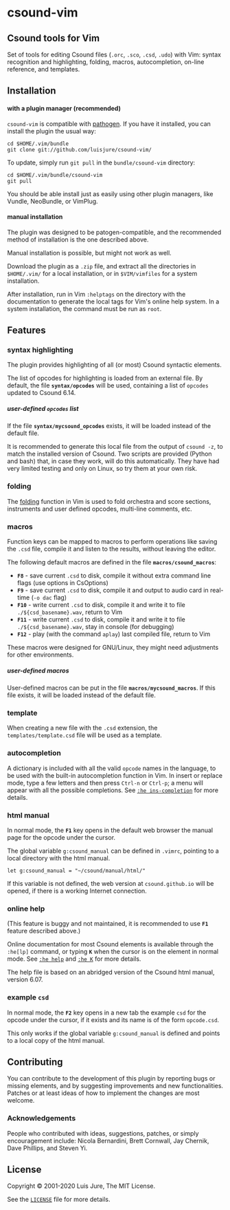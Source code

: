 # csound-vim

## Csound tools for Vim

Set of tools for editing Csound files (`.orc`, `.sco`, `.csd`, `.udo`) with Vim: syntax recognition and highlighting, folding, macros, autocompletion, on-line reference, and templates.


## Installation

#### with a plugin manager (recommended)

`csound-vim` is compatible with [pathogen](https://github.com/tpope/vim-pathogen). If you have it installed, you can install the plugin the usual way:

    cd $HOME/.vim/bundle
    git clone git://github.com/luisjure/csound-vim/

To update, simply run `git pull` in the `bundle/csound-vim` directory:

    cd $HOME/.vim/bundle/csound-vim
    git pull

You should be able install just as easily using other plugin managers, like Vundle, NeoBundle, or VimPlug.

#### manual installation

The plugin was designed to be patogen-compatible, and the recommended method of installation is the one described above.

Manual installation is possible, but might not work as well.

Download the plugin as a `.zip` file, and extract all the directories in `$HOME/.vim/` for a local installation, or in `$VIM/vimfiles` for a system installation.

After installation, run in Vim `:helptags` on the directory with the documentation to generate the local tags for Vim's online help system. In a system installation, the command must be run as `root`.

## Features

### syntax highlighting

The plugin provides highlighting of all (or most) Csound syntactic elements. 

The list of opcodes for highlighting is loaded from an external file. By default, the file **`syntax/opcodes`** will be used, containing a list of `opcodes` updated to Csound 6.14.

##### user-defined `opcodes` list

If the file **`syntax/mycsound_opcodes`** exists, it will be loaded instead of the default file.

It is recommended to generate this local file from the output of `csound -z`, to match the installed version of Csound. Two scripts are provided (Python and bash) that, in case they work, will do this automatically. They have had very limited testing and only on Linux, so try them at your own risk.


### folding

The [folding](http://vimdoc.sourceforge.net/htmldoc/usr_28.html) function in Vim is used to fold orchestra and score sections, instruments and user defined opcodes, multi-line comments, etc.

### macros

Function keys can be mapped to macros to perform operations like saving the `.csd` file, compile it and listen to the results, without leaving the editor.

The following default macros are defined in the file **`macros/csound_macros`**:

- **`F8`** - save current `.csd` to disk, compile it without extra command line flags (use options in CsOptions)
- **`F9`** - save current `.csd` to disk, compile it and output to audio card in real-time (`-o dac` flag)
- **`F10`** - write current `.csd` to disk, compile it and write it to file `./${csd_basename}.wav`, return to Vim
- **`F11`** - write current `.csd` to disk, compile it and write it to file `./${csd_basename}.wav`, stay in console (for debugging)
- **`F12`** - play (with the command `aplay`) last compiled file, return to Vim 

These macros were designed for GNU/Linux, they might need adjustments for other environments.

##### user-defined macros
User-defined macros can be put in the file **`macros/mycsound_macros`**. If this file exists, it will be loaded instead of the default file.

### template

When creating a new file with the `.csd` extension, the `templates/template.csd` file will be used as a template.

### autocompletion

A dictionary is included with all the valid `opcode` names in the language, to be used with the built-in autocompletion function in Vim.
In insert or replace mode, type a few letters and then press `Ctrl-n` or `Ctrl-p`; a menu will appear with all the possible completions.
See [`:he ins-completion`](http://vimdoc.sourceforge.net/htmldoc/insert.html#ins-completion) for more details.

### html manual

In normal mode, the **`F1`** key opens in the default web browser the manual page for the opcode under the cursor.

The global variable `g:csound_manual` can be defined in `.vimrc`, pointing to a local directory with the html manual.

    let g:csound_manual = "~/csound/manual/html/"

If this variable is not defined, the web version at `csound.github.io` will be opened, if there is a working Internet connection.

### online help

(This feature is buggy and not maintained, it is recommended to use **`F1`** feature described above.)

Online documentation for most Csound elements is available through the `:he[lp]` command, or typing **`K`** when the cursor is on the element in normal mode. See [`:he help`](http://vimdoc.sourceforge.net/htmldoc/helphelp.html) and [`:he K`](http://vimdoc.sourceforge.net/htmldoc/various.html#K) for more details. 

The help file is based on an abridged version of the Csound html manual, version 6.07.

### example `csd`

In normal mode, the **`F2`** key opens in a new tab the example `csd` for the opcode under the cursor, if it exists and its name is of the form `opcode.csd`.

This only works if the global variable `g:csound_manual` is defined and points to a local copy of the html manual.

## Contributing

You can contribute to the development of this plugin by reporting bugs or missing elements, and by suggesting improvements and new functionalities. 
Patches or at least ideas of how to implement the changes are most welcome.

### Acknowledgements

People who contributed with ideas, suggestions, patches, or simply encouragement include: Nicola Bernardini, Brett Cornwall, Jay Chernik, Dave Phillips, and Steven Yi.

## License

Copyright © 2001-2020 Luis Jure, The MIT License.

See the [`LICENSE`](./LICENSE) file for more details.
